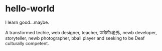 # hello-world
I learn good...maybe.

A transformed techie, web designer, teacher, परदेशी/老外, newb developer, storyteller, newb photographer, bball player and seeking to be Deaf culturally competent.
